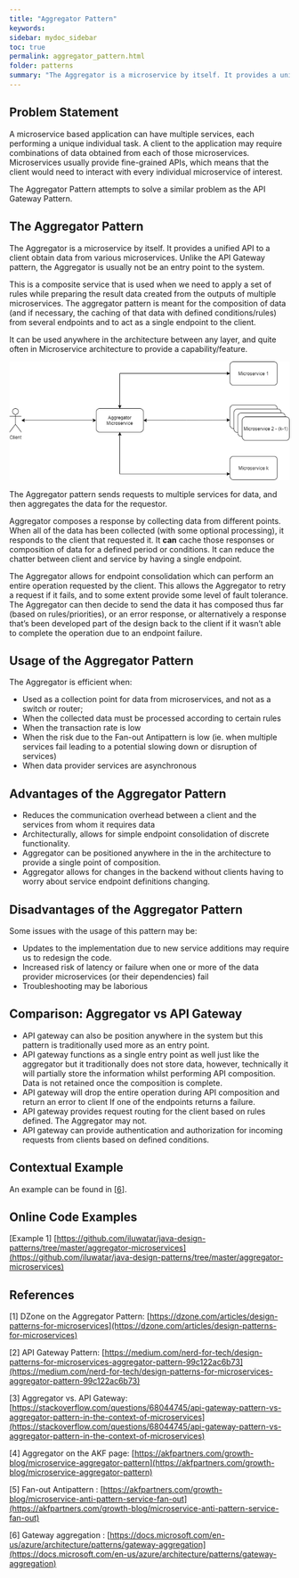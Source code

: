 ```yaml
---
title: "Aggregator Pattern"
keywords: 
sidebar: mydoc_sidebar
toc: true
permalink: aggregator_pattern.html
folder: patterns
summary: "The Aggregator is a microservice by itself. It provides a unified API to a client obtain data from various microservices. Unlike the API Gateway pattern, the Aggregator is usually not be an entry point to the system."
---
```


## Problem Statement

A microservice based application can have multiple services, each performing a unique individual task. A client to the application may require combinations of data obtained from each of those microservices. Microservices usually provide fine-grained APIs, which means that the client would need to interact with every individual microservice of interest.

The Aggregator Pattern attempts to solve a similar problem as the API Gateway Pattern.

## The Aggregator Pattern

The Aggregator is a microservice by itself. It provides a unified API to a client obtain data from various microservices. Unlike the API Gateway pattern, the Aggregator is usually not be an entry point to the system.

This is a composite service that is used when we need to apply a set of rules while preparing the result data created from the outputs of multiple microservices. The aggregator pattern is meant for the composition of data (and if necessary, the caching of that data with defined conditions/rules) from several endpoints and to act as a single endpoint to the client.

It can be used anywhere in the architecture between any layer, and quite often in Microservice architecture to provide a capability/feature.

![image001](media/aggregator_pattern01.png) 

The Aggregator pattern sends requests to multiple services for data, and then aggregates the data for the requestor.

Aggregator composes a response by collecting data from different points. When all of the data has been collected (with some optional processing), it responds to the client that requested it. It **can** cache those responses or composition of data for a defined period or conditions. It can reduce the chatter between client and service by having a single endpoint.

The Aggregator allows for endpoint consolidation which can perform an entire operation requested by the client. This allows the Aggregator to retry a request if it fails, and to some extent provide some level of fault tolerance. The Aggregator can then decide to send the data it has composed thus far (based on rules/priorities), or an error response, or alternatively a response that’s been developed part of the design back to the client if it wasn’t able to complete the operation due to an endpoint failure.

## Usage of the Aggregator Pattern

The Aggregator is efficient when:

*   Used as a collection point for data from microservices, and not as a switch or router;
*   When the collected data must be processed according to certain rules
*   When the transaction rate is low
*   When the risk due to the Fan-out Antipattern is low (ie. when multiple services fail leading to a potential slowing down or disruption of services)
*   When data provider services are asynchronous

## Advantages of the Aggregator Pattern

*   Reduces the communication overhead between a client and the services from whom it requires data
*   Architecturally, allows for simple endpoint consolidation of discrete functionality.
*   Aggregator can be positioned anywhere in the in the architecture to provide a single point of composition.
*   Aggregator allows for changes in the backend without clients having to worry about service endpoint definitions changing.

## Disadvantages of the Aggregator Pattern

Some issues with the usage of this pattern may be:

*   Updates to the implementation due to new service additions may require us to redesign the code.
*   Increased risk of latency or failure when one or more of the data provider microservices (or their dependencies) fail
*   Troubleshooting may be laborious

## Comparison: Aggregator vs API Gateway

*   API gateway can also be position anywhere in the system but this pattern is traditionally used more as an entry point.
*   API gateway functions as a single entry point as well just like the aggregator but it traditionally does not store data, however, technically it will partially store the information whilst performing API composition. Data is not retained once the composition is complete.
*   API gateway will drop the entire operation during API composition and return an error to client If one of the endpoints returns a failure.
*   API gateway provides request routing for the client based on rules defined. The Aggregator may not.
*   API gateway can provide authentication and authorization for incoming requests from clients based on defined conditions.

## Contextual Example

An example can be found in \[[6](https://docs.microsoft.com/en-us/azure/architecture/patterns/gateway-aggregation)\].

## Online Code Examples

\[Example 1\] [https://github.com/iluwatar/java-design-patterns/tree/master/aggregator-microservices](https://github.com/iluwatar/java-design-patterns/tree/master/aggregator-microservices)

## References

\[1\] DZone on the Aggregator Pattern: [https://dzone.com/articles/design-patterns-for-microservices](https://dzone.com/articles/design-patterns-for-microservices)

\[2\] API Gateway Pattern: [https://medium.com/nerd-for-tech/design-patterns-for-microservices-aggregator-pattern-99c122ac6b73](https://medium.com/nerd-for-tech/design-patterns-for-microservices-aggregator-pattern-99c122ac6b73)

\[3\] Aggregator vs. API Gateway: [https://stackoverflow.com/questions/68044745/api-gateway-pattern-vs-aggregator-pattern-in-the-context-of-microservices](https://stackoverflow.com/questions/68044745/api-gateway-pattern-vs-aggregator-pattern-in-the-context-of-microservices)

\[4\] Aggregator on the AKF page: [https://akfpartners.com/growth-blog/microservice-aggregator-pattern](https://akfpartners.com/growth-blog/microservice-aggregator-pattern)

\[5\] Fan-out Antipattern : [https://akfpartners.com/growth-blog/microservice-anti-pattern-service-fan-out](https://akfpartners.com/growth-blog/microservice-anti-pattern-service-fan-out)

\[6\] Gateway aggregation : [https://docs.microsoft.com/en-us/azure/architecture/patterns/gateway-aggregation](https://docs.microsoft.com/en-us/azure/architecture/patterns/gateway-aggregation)